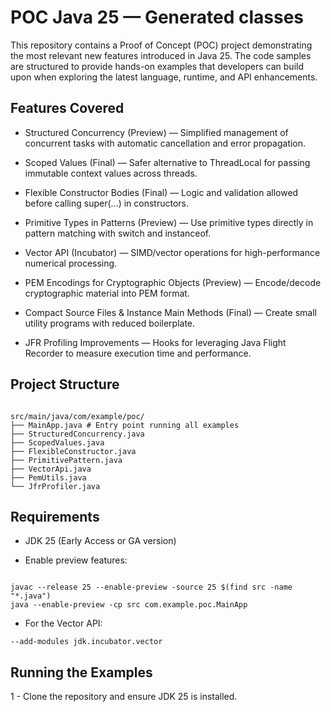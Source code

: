 # POC Java 25 — Generated classes

This repository contains a Proof of Concept (POC) project demonstrating the most relevant new features introduced in Java 25. The code samples are structured to provide hands-on examples that developers can build upon when exploring the latest language, runtime, and API enhancements.

## Features Covered

- Structured Concurrency (Preview) — Simplified management of concurrent tasks with automatic cancellation and error propagation.

- Scoped Values (Final) — Safer alternative to ThreadLocal for passing immutable context values across threads.

- Flexible Constructor Bodies (Final) — Logic and validation allowed before calling super(...) in constructors.

- Primitive Types in Patterns (Preview) — Use primitive types directly in pattern matching with switch and instanceof.

- Vector API (Incubator) — SIMD/vector operations for high-performance numerical processing.

- PEM Encodings for Cryptographic Objects (Preview) — Encode/decode cryptographic material into PEM format.

- Compact Source Files & Instance Main Methods (Final) — Create small utility programs with reduced boilerplate.

- JFR Profiling Improvements — Hooks for leveraging Java Flight Recorder to measure execution time and performance.


## Project Structure

```

src/main/java/com/example/poc/
├── MainApp.java # Entry point running all examples
├── StructuredConcurrency.java
├── ScopedValues.java
├── FlexibleConstructor.java
├── PrimitivePattern.java
├── VectorApi.java
├── PemUtils.java
└── JfrProfiler.java
```

## Requirements

- JDK 25 (Early Access or GA version)

- Enable preview features:

```

javac --release 25 --enable-preview -source 25 $(find src -name "*.java")
java --enable-preview -cp src com.example.poc.MainApp
```

- For the Vector API:

```
--add-modules jdk.incubator.vector
```

## Running the Examples

1 - Clone the repository and ensure JDK 25 is installed.
